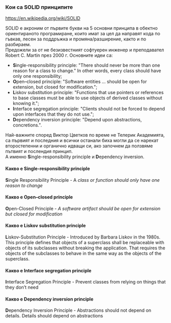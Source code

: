 ### Кои са **SOLID** принципите  
  
https://en.wikipedia.org/wiki/SOLID  
  
SOLID е акроним от първите букви на 5 основни принципа в обектно ориентираното програмиране, които имат за цел да направят кода по гъвкав, лесен за поддръжка и промяна/разширение, както и по разбираем.    
Предожели за от не безизвестният софтуерен инженер и преподавател Robert C. Martin през 2000 г. Основните идеи са:  
  
- **S**ingle-responsibility principle: "There should never be more than one reason for a class to change." In other words, every class should have only one responsibility;  
- **O**pen–closed principle: "Software entities ... should be open for extension, but closed for modification.";  
- **L**iskov substitution principle: "Functions that use pointers or references to base classes must be able to use objects of derived classes without knowing it.";  
- **I**nterface segregation principle: "Clients should not be forced to depend upon interfaces that they do not use.";  
- **D**ependency inversion principle: "Depend upon abstractions, concretions.".  
  
Най-важните според Виктор Цветков по време не Телерик Академията, са първият и последния и всички останали биха могли да се нарекат второстепенни и органично идващи си, ако започнем да ползвяме пътвият и послендия принцип.  
А именно **S**ingle-responsibility principle и **D**ependency inversion.  
  
#### Какво е **S**ingle-responsibility principle  
**S**ingle Responsibility Principle - A _class or function should only have one reason to change_

#### Какво е **O**pen–closed principle  
**O**pen-Closed Principle - _A software artifact should be open for extension but closed for modification_

#### Какво е **L**iskov substitution principle  
**L**iskov-Substitution Principle - Introduced by Barbara Liskov in the 1980s. This principle defines that objects of a superclass shall be replaceable with objects of its subclasses without breaking the application. That requires the objects of the subclasses to behave in the same way as the objects of the superclass.

#### Какво е **I**nterface segregation principle  
**I**nterface Segregation Principle - Prevent classes from relying on things that they don’t need

#### Какво е **D**ependency inversion principle
**D**ependency Inversion Principle - Abstractions should not depend on details. Details should depend on abstractions
